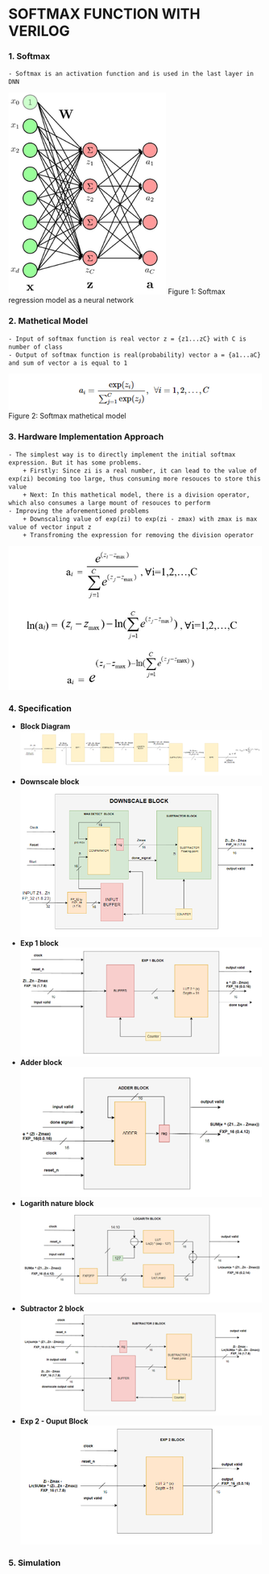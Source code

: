 # SOFTMAX FUNCTION WITH VERILOG
### 1. Softmax
    - Softmax is an activation function and is used in the last layer in DNN
![Softmax regression model as a neural network ](illustrating%20images/soft_max_neural.png)
Figure 1: Softmax regression model as a neural network
### 2. Mathetical Model
    - Input of softmax function is real vector z = {z1...zC} with C is number of class
    - Output of softmax function is real(probability) vector a = {a1...aC} and sum of vector a is equal to 1
![Mathetical Model of Softmax function](illustrating%20images/softmax_mathetical_model.png)
Figure 2: Softmax mathetical model
### 3. Hardware Implementation Approach
    - The simplest way is to directly implement the initial softmax expression. But it has some problems.
        + Firstly: Since zi is a real number, it can lead to the value of exp(zi) becoming too large, thus consuming more resouces to store this value
        + Next: In this mathetical model, there is a division operator, which also consumes a large mount of resouces to perform
    - Improving the aforementioned problems
        + Downscaling value of exp(zi) to exp(zi - zmax) with zmax is max value of vector input z
        + Transfroming the expression for removing the division operator
![alt text](illustrating%20images/transform_model.png)
### 4. Specification
- **Block Diagram**
![block_diagram_16](illustrating%20images/16_bit/block_diagram_16.png)
- **Downscale block**
![downscale_block_16](illustrating%20images/16_bit/downscale_block_16.png)
- **Exp 1 block**
![exp_1_16](illustrating%20images/16_bit/exp_1_16.png)
- **Adder block**
![adder_block_16](illustrating%20images/16_bit/adder_block_16.png)
- **Logarith nature block**
![Logarith_block_16](illustrating%20images/16_bit/Logarith_block_16.png)
- **Subtractor 2 block**
![sub_2_block_16](illustrating%20images/16_bit/sub_2_block_16.png)
- **Exp 2 - Ouput Block**
![output_block_16](illustrating%20images/16_bit/output_block_16.png)
### 5. Simulation